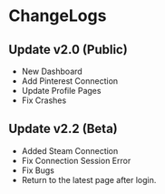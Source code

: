 # ChangeLogs

## Update v2.0 (Public)

- New Dashboard
- Add Pinterest Connection
- Update Profile Pages
- Fix Crashes

## Update v2.2 (Beta)

- Added Steam Connection
- Fix Connection Session Error
- Fix Bugs
- Return to the latest page after login.
